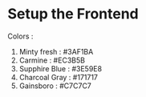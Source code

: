 # Setup the Frontend
Colors : 
1. Minty fresh : #3AF1BA
2. Carmine : #EC3B5B
3. Supphire Blue : #3E59E8
4. Charcoal Gray : #171717
5. Gainsboro : #C7C7C7

